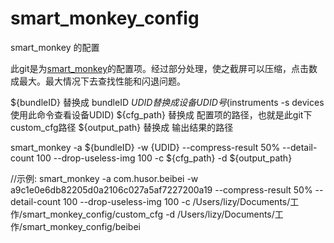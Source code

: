 # smart_monkey_config
smart_monkey 的配置

此git是为[smart_monkey](https://github.com/vigossjjj/CrashMonkey4IOS)的配置项。经过部分处理，使之截屏可以压缩，点击数成最大。最大情况下去查找性能和闪退问题。


${bundleID}		替换成	bundleID
${UDID} 			替换成	设备UDID号 ($instruments -s devices 使用此命令查看设备UDID)
${cfg_path}		替换成  配置项的路径，也就是此git下custom_cfg路径
${output_path}	替换成	输出结果的路径


smart_monkey -a ${bundleID} -w {UDID} --compress-result 50% --detail-count 100 --drop-useless-img 100 -c ${cfg_path} -d ${output_path}


//示例:
smart_monkey -a com.husor.beibei -w a9c1e0e6db82205d0a2106c027a5af7227200a19 --compress-result 50% --detail-count 100 --drop-useless-img 100 -c /Users/lizy/Documents/工作/smart_monkey_config/custom_cfg -d /Users/lizy/Documents/工作/smart_monkey_config/beibei